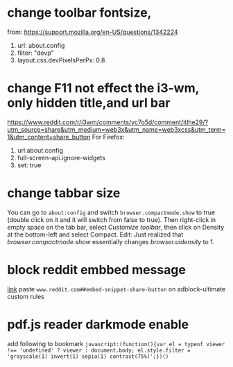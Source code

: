 # change toolbar fontsize, 
from: https://support.mozilla.org/en-US/questions/1342224
1) url: about.config
2) filter: "devp"
3) layout.css.devPixelsPerPx: 0.8

# change F11 not effect the i3-wm, only hidden title,and url bar
https://www.reddit.com/r/i3wm/comments/yc7o5d/comment/itlhe29/?utm_source=share&utm_medium=web3x&utm_name=web3xcss&utm_term=1&utm_content=share_button
For Firefox:
1) url:about:config 
2) full-screen-api.ignore-widgets 
3) set: true

# change tabbar size
You can go to `about:config` and switch `browser.compactmode.show` to true (double click on it and it will switch from false to true). Then right-click in empty space on the tab bar, select *Customize toolbar*, then click on Density at the bottom-left and select Compact.
Edit: Just realized that *browser.compactmode.show* essentially changes *browser.uidensity* to 1.

# block reddit embbed message
[link](https://www.reddit.com/r/help/comments/14i71i3/how_to_make_the_embed_thing_stop/)
paste `www.reddit.com##embed-snippet-share-button` on adblock-ultimate custom rules

# pdf.js reader darkmode enable
add following to bookmark
`javascript:(function(){var el = typeof viewer !== 'undefined' ? viewer : document.body; el.style.filter = 'grayscale(1) invert(1) sepia(1) contrast(75%)';})()`
